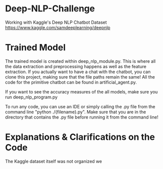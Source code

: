 # Deep-NLP-Challenge
Working with Kaggle's Deep NLP Chatbot Dataset
https://www.kaggle.com/samdeeplearning/deepnlp

# Trained Model
The trained model is created within deep_nlp_module.py.
This is where all the data extraction and preprocessing happens as well as the feature extraction.
If you actually want to have a chat with the chatbot, you can clone this project, making sure that the file paths remain the same!
All the code for the primitive chatbot can be found in artificial_agent.py.

If you want to see the accuracy measures of the all models, make sure you run deep_nlp_program.py


To run any code, you can use an IDE or simply calling the .py file from the command line "python ./{filename}.py".
Make sure that you are in the directory that contains the .py file before running it from the command line!

# Explanations & Clarifications on the Code
The Kaggle dataset itself was not organized we
